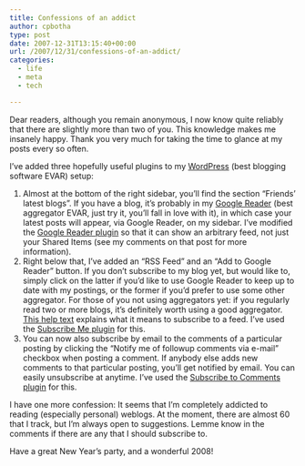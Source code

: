 ```yaml
---
title: Confessions of an addict
author: cpbotha
type: post
date: 2007-12-31T13:15:40+00:00
url: /2007/12/31/confessions-of-an-addict/
categories:
  - life
  - meta
  - tech

---
```

Dear readers, although you remain anonymous, I now know quite reliably that there are slightly more than two of you. This knowledge makes me insanely happy. Thank you very much for taking the time to glance at my posts every so often.

I&#8217;ve added three hopefully useful plugins to my [WordPress][1] (best blogging software EVAR) setup:

  1. Almost at the bottom of the right sidebar, you&#8217;ll find the section &#8220;Friends&#8217; latest blogs&#8221;. If you have a blog, it&#8217;s probably in my [Google Reader][2] (best aggregator EVAR, just try it, you&#8217;ll fall in love with it), in which case your latest posts will appear, via Google Reader, on my sidebar. I&#8217;ve modified the [Google Reader plugin][3] so that it can show an arbitrary feed, not just your Shared Items (see my comments on that post for more information).
  2. Right below that, I&#8217;ve added an &#8220;RSS Feed&#8221; and an &#8220;Add to Google Reader&#8221; button. If you don&#8217;t subscribe to my blog yet, but would like to, simply click on the latter if you&#8217;d like to use Google Reader to keep up to date with my postings, or the former if you&#8217;d prefer to use some other aggregator. For those of you not using aggregators yet: if you regularly read two or more blogs, it&#8217;s definitely worth using a good aggregator. [This help text][4] explains what it means to subscribe to a feed. I&#8217;ve used the [Subscribe Me plugin][5] for this.
  3. You can now also subscribe by email to the comments of a particular posting by clicking the &#8220;<label for="subscribe">Notify me of followup comments via e-mail</label>&#8221; checkbox when posting a comment. If anybody else adds new comments to that particular posting, you&#8217;ll get notified by email. You can easily unsubscribe at anytime. I&#8217;ve used the [Subscribe to Comments plugin][6] for this.

I have one more confession: It seems that I&#8217;m completely addicted to reading (especially personal) weblogs. At the moment, there are almost 60 that I track, but I&#8217;m always open to suggestions. Lemme know in the comments if there are any that I should subscribe to.

Have a great New Year&#8217;s party, and a wonderful 2008!

 [1]: http://wordpress.org/ "Wordpress Website"
 [2]: http://www.google.com/reader "Google Reader URL"
 [3]: http://nothingoutoftheordinary.com/2007/05/26/wordpress-google-reader-widget/ "Google Reader plugin page"
 [4]: http://www.google.com/support/reader/bin/answer.py?answer=69967&topic=12011 "Google Reader help text on subscribing to feeds."
 [5]: http://www.semiologic.com/software/widgets/subscribe-me/ "Subscribe Me website"
 [6]: http://txfx.net/code/wordpress/subscribe-to-comments/ "Subscribe to Comments plugin"